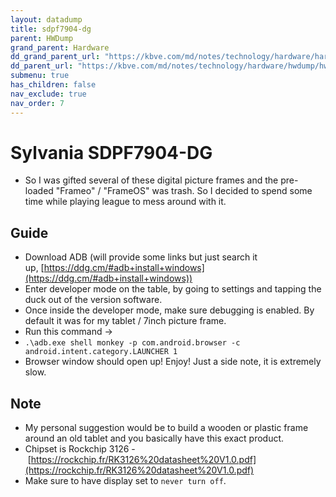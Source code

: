 ```yaml
---
layout: datadump
title: sdpf7904-dg
parent: HWDump
grand_parent: Hardware
dd_grand_parent_url: "https://kbve.com/md/notes/technology/hardware/hardware.html"
dd_parent_url: "https://kbve.com/md/notes/technology/hardware/hwdump/hwdump.html"
submenu: true
has_children: false
nav_exclude: true
nav_order: 7
---
```

# Sylvania SDPF7904-DG
- So I was gifted several of these digital picture frames and the pre-loaded "Frameo" / "FrameOS" was trash. So I decided to spend some time while playing league to mess around with it.

## Guide
-   Download ADB (will provide some links but just search it up, [https://ddg.cm/#adb+install+windows](https://ddg.cm/#adb+install+windows))
-   Enter developer mode on the table, by going to settings and tapping the duck out of the version software.
-   Once inside the developer mode, make sure debugging is enabled. By default it was for my tablet / 7inch picture frame.
-   Run this command ->
-   `.\adb.exe shell monkey -p com.android.browser -c android.intent.category.LAUNCHER 1`
-   Browser window should open up! Enjoy! Just a side note, it is extremely slow.

## Note
- My personal suggestion would be to build a wooden or plastic frame around an old tablet and you basically have this exact product.
-   Chipset is Rockchip 3126 - [https://rockchip.fr/RK3126%20datasheet%20V1.0.pdf](https://rockchip.fr/RK3126%20datasheet%20V1.0.pdf)
-   Make sure to have display set to `never turn off`. 